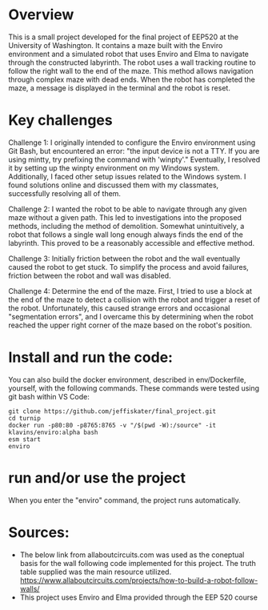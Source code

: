 Overview
===

This is a small project developed for the final project of EEP520 at the University of Washington. It contains a maze built with the Enviro environment and a simulated robot that uses Enviro and Elma to navigate through the constructed labyrinth. The robot uses a wall tracking routine to follow the right wall to the end of the maze. This method allows navigation through complex maze with dead ends. When the robot has completed the maze, a message is displayed in the terminal and the robot is reset.

Key challenges
===
Challenge 1:
I originally intended to configure the Enviro environment using Git Bash, but encountered an error: "the input device is not a TTY. If you are using mintty, try prefixing the command with 'winpty'." Eventually, I resolved it by setting up the winpty environment on my Windows system. Additionally, I faced other setup issues related to the Windows system. I found solutions online and discussed them with my classmates, successfully resolving all of them.

Challenge 2:
I wanted the robot to be able to navigate through any given maze without a given path. This led to investigations into the proposed methods, including the method of demolition. Somewhat unintuitively, a robot that follows a single wall long enough always finds the end of the labyrinth. This proved to be a reasonably accessible and effective method.

Challenge 3:
Initially friction between the robot and the wall eventually caused the robot to get stuck. To simplify the process and avoid failures, friction between the robot and wall was disabled.

Challenge 4:
Determine the end of the maze. First, I tried to use a block at the end of the maze to detect a collision with the robot and trigger a reset of the robot. Unfortunately, this caused strange errors and occasional "segmentation errors", and I overcame this by determining when the robot reached the upper right corner of the maze based on the robot's position.

Install and run the code:
===
You can also build the docker environment, described in env/Dockerfile, yourself, with the following commands. These commands were tested using git bash within VS Code:

    git clone https://github.com/jeffiskater/final_project.git
    cd turnip
    docker run -p80:80 -p8765:8765 -v "/$(pwd -W):/source" -it klavins/enviro:alpha bash
    esm start
    enviro

run and/or use the project
===
When you enter the "enviro" command, the project runs automatically.

Sources:
===
- The below link from allaboutcircuits.com was used as the coneptual basis for the wall following code implemented for this project. The truth table supplied was the main resource utilized.
https://www.allaboutcircuits.com/projects/how-to-build-a-robot-follow-walls/
- This project uses Enviro and Elma provided through the EEP 520 course
